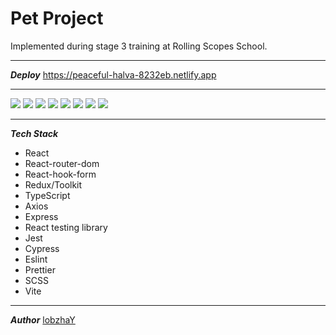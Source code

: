 # Pet Project
Implemented during stage 3 training at Rolling Scopes School.

----------------------------
***Deploy***
https://peaceful-halva-8232eb.netlify.app

----------------------------
![](https://github.com/lobzhaY/rss-react-task/assets/89414357/788d4501-cb14-41d1-b264-1c404f4af7fa)
![](https://github.com/lobzhaY/rss-react-task/assets/89414357/33ebe8dd-b61f-4b15-86af-9cf8faea4efc)
![](https://github.com/lobzhaY/rss-react-task/assets/89414357/67584b69-bce6-4227-9a97-be6f7f966ca7)
![](https://github.com/lobzhaY/rss-react-task/assets/89414357/c89aaf3f-e95e-4d90-a9b3-5455669153e3)
![](https://github.com/lobzhaY/rss-react-task/assets/89414357/d10c4e4b-61f7-4347-9235-b9d20b50173b)
![](https://github.com/lobzhaY/rss-react-task/assets/89414357/5988d738-4d25-4340-93eb-219f11f29b54)
![](https://github.com/lobzhaY/rss-react-task/assets/89414357/21178615-027e-4deb-93a6-dfea0e5a380a)
![](https://github.com/lobzhaY/rss-react-task/assets/89414357/6ccbc1d5-2609-481d-8e1d-dc351ab06594)

----------------------------
***Tech Stack***
- React
- React-router-dom
- React-hook-form
- Redux/Toolkit
- TypeScript
- Axios
- Express
- React testing library
- Jest
- Cypress
- Eslint
- Prettier
- SCSS
- Vite
  
----------------------------
***Author***
[lobzhaY](https://github.com/lobzhaY) 
